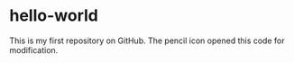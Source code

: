 hello-world
===========

This is my first repository on GitHub.  The pencil icon opened this code for modification.

